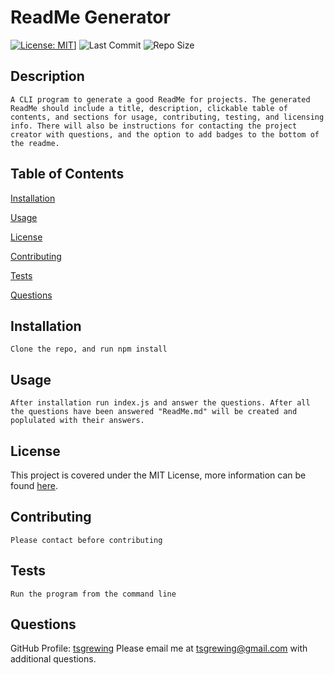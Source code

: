 # ReadMe Generator
  [![License: MIT](https://img.shields.io/badge/License-MIT-yellow.svg)](https://opensource.org/licenses/MIT)] ![Last Commit](https://img.shields.io/github/last-commit/tsgrewing/ReadMe-Generator) ![Repo Size](https://img.shields.io/github/repo-size/tsgrewing/ReadMe-Generator)

  ## Description
    A CLI program to generate a good ReadMe for projects. The generated ReadMe should include a title, description, clickable table of contents, and sections for usage, contributing, testing, and licensing info. There will also be instructions for contacting the project creator with questions, and the option to add badges to the bottom of the readme.
  
  ## Table of Contents
  [Installation](#Installation)

  [Usage](#Usage)

  [License](#License)

  [Contributing](#Contributing)

  [Tests](#Tests)

  [Questions](#Questions)
  
  ## Installation
    Clone the repo, and run npm install
  
  ## Usage
    After installation run index.js and answer the questions. After all the questions have been answered "ReadMe.md" will be created and poplulated with their answers.
  
  ## License
  This project is covered under the MIT License, more information can be found [here](https://opensource.org/licenses/MIT).
  
  ## Contributing
    Please contact before contributing
  
  ## Tests
    Run the program from the command line
  
  ## Questions 
  GitHub Profile: [tsgrewing](http://github.com/tsgrewing)
  Please email me at tsgrewing@gmail.com with additional questions.
  
